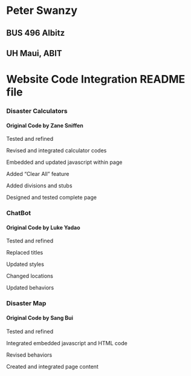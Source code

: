 # Peter Swanzy
## BUS 496 Albitz
## UH Maui, ABIT
# Website Code Integration README file

### Disaster Calculators
#### Original Code by Zane Sniffen
Tested and refined

Revised and integrated calculator codes

Embedded and updated javascript within page

Added “Clear All” feature

Added divisions and stubs

Designed and tested complete page

### ChatBot
#### Original Code by Luke Yadao
Tested and refined

Replaced titles

Updated styles

Changed locations

Updated behaviors

### Disaster Map
#### Original Code by Sang Bui
Tested and refined

Integrated embedded javascript and HTML code

Revised behaviors

Created and integrated page content
